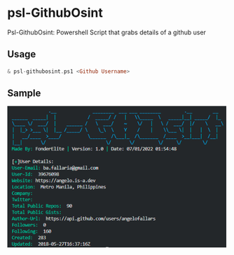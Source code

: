 # psl-GithubOsint
Psl-GithubOsint: Powershell Script that grabs details of a github user

## Usage
```hs
& psl-githubosint.ps1 <Github Username>
```

## Sample
<img src="sample.png" width="500px">


